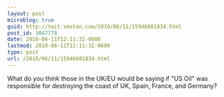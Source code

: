 ```yaml
---
layout: post
microblog: true
guid: http://twit.vmstan.com/2010/06/11/15946601834.html
post_id: 3047778
date: 2010-06-11T12:11:32-0600
lastmod: 2010-06-11T12:11:32-0600
type: post
url: /2010/06/11/15946601834.html
---
```

What do you think those in the UK/EU would be saying if "US Oil" was responsible for destroying the coast of UK, Spain, France, and Germany?
